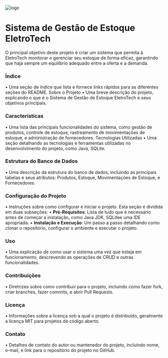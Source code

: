 ![logo](https://github.com/leoarcabold/Sistema_de_Gestao_de_Estoque_EletroTech/blob/main/logo.JPG)

# Sistema de Gestão de Estoque EletroTech
O principal objetivo deste projeto é criar um sistema que permita à EletroTech monitorar e gerenciar seu estoque de forma eficaz, garantindo que haja sempre um equilíbrio adequado entre a oferta e a demanda.

### Índice
•
Uma seção de índice que lista e fornece links rápidos para as diferentes seções
do README.
Sobre o Projeto
•
Uma breve descrição do projeto, explicando o que é o Sistema de Gestão de
Estoque EletroTech e seus objetivos principais.
### Características
•
Uma lista das principais funcionalidades do sistema, como gestão de produtos,
controle de estoque, rastreamento de movimentações de estoque, e
administração de fornecedores.
Tecnologias Utilizadas
•
Uma seção detalhando as tecnologias e ferramentas utilizadas no
desenvolvimento do projeto, como Java, SQLite.
### Estrutura do Banco de Dados
•
Uma descrição da estrutura do banco de dados, incluindo as principais tabelas e
seus atributos: Produtos, Estoque, Movimentações de Estoque, e Fornecedores.
### Configuração do Projeto
•
Instruções sobre como configurar e iniciar o projeto. Esta seção é dividida em
duas subseções:
•
**Pré-Requisitos**: Lista de tudo que é necessário antes de começar a
instalação, como Java JDK, SQLitee uma IDE apropriada.
•
**Instalação e Execução**: Um passo a passo detalhando como clonar o
repositório, configurar o ambiente e executar o projeto.

### Uso
•
Uma explicação de como usar o sistema uma vez que esteja em funcionamento,
descrevendo as operações de CRUD e outras funcionalidades.
### Contribuições
•
Diretrizes sobre como contribuir para o projeto, incluindo como fazer fork, criar
branches, fazer commits, e abrir Pull Requests.
### Licença
•
Informações sobre a licença sob a qual o projeto é distribuído, geralmente a
licença MIT para projetos de código aberto.
### Contato
•
Detalhes de contato do autor ou mantenedor do projeto, incluindo nome, e-mail,
e link para o repositório do projeto no GitHub.
